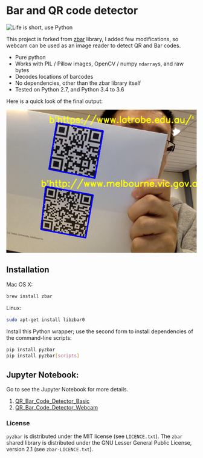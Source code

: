 #  Bar and QR code detector

![Life is short, use Python](https://github.com/cuicaihao/pyzbar/blob/master/Bar_Images/code128_1.png)

This project is forked from [zbar](https://github.com/NaturalHistoryMuseum/pyzbar) library, I added few modifications, so webcam can be used as an image reader to detect QR and Bar codes.

* Pure python
* Works with PIL / Pillow images, OpenCV / numpy `ndarray`s, and raw bytes
* Decodes locations of barcodes
* No dependencies, other than the zbar library itself
* Tested on Python 2.7, and Python 3.4 to 3.6

Here is a quick look of the final output:

![webcam QR detection](Capture.png)    
## Installation
Mac OS X:
```bash
brew install zbar
```

Linux:
```bash
sudo apt-get install libzbar0
```

Install this Python wrapper; use the second form to install dependencies of the command-line scripts:
```bash
pip install pyzbar
pip install pyzbar[scripts]
```

## Jupyter Notebook:
Go to see the Jupyter Notebook for more details.

1. [QR_Bar_Code_Detector_Basic](https://github.com/cuicaihao/pyzbar/blob/master/QR_Bar_Code_Detector_Basic.ipynb)
2. [QR_Bar_Code_Detector_Webcam](https://github.com/cuicaihao/pyzbar/blob/master/QR_Bar_Code_Detector_Webcam.ipynb)


### License
`pyzbar` is distributed under the MIT license (see `LICENCE.txt`).
The `zbar` shared library is distributed under the GNU Lesser General Public
License, version 2.1 (see `zbar-LICENCE.txt`).
